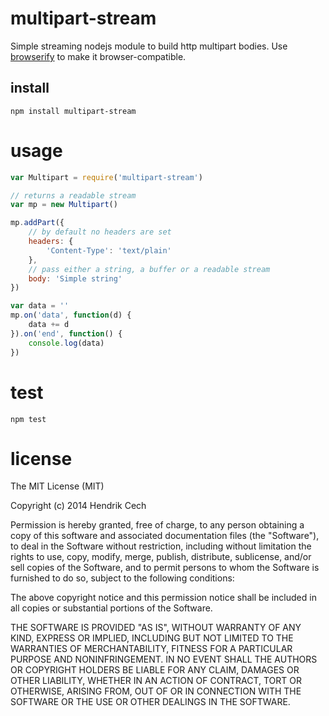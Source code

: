 # multipart-stream
Simple streaming nodejs module to build http multipart bodies. Use [browserify](https://github.com/substack/browserify) to make it browser-compatible.

## install
	npm install multipart-stream

# usage
```javascript
var Multipart = require('multipart-stream')

// returns a readable stream
var mp = new Multipart()

mp.addPart({
	// by default no headers are set
	headers: {
		'Content-Type': 'text/plain'
	},
	// pass either a string, a buffer or a readable stream
	body: 'Simple string'
})

var data = ''
mp.on('data', function(d) {
	data += d
}).on('end', function() {
	console.log(data)
})
```

# test
	npm test

# license
The MIT License (MIT)

Copyright (c) 2014 Hendrik Cech

Permission is hereby granted, free of charge, to any person obtaining a copy
of this software and associated documentation files (the "Software"), to deal
in the Software without restriction, including without limitation the rights
to use, copy, modify, merge, publish, distribute, sublicense, and/or sell
copies of the Software, and to permit persons to whom the Software is
furnished to do so, subject to the following conditions:

The above copyright notice and this permission notice shall be included in all
copies or substantial portions of the Software.

THE SOFTWARE IS PROVIDED "AS IS", WITHOUT WARRANTY OF ANY KIND, EXPRESS OR
IMPLIED, INCLUDING BUT NOT LIMITED TO THE WARRANTIES OF MERCHANTABILITY,
FITNESS FOR A PARTICULAR PURPOSE AND NONINFRINGEMENT. IN NO EVENT SHALL THE
AUTHORS OR COPYRIGHT HOLDERS BE LIABLE FOR ANY CLAIM, DAMAGES OR OTHER
LIABILITY, WHETHER IN AN ACTION OF CONTRACT, TORT OR OTHERWISE, ARISING FROM,
OUT OF OR IN CONNECTION WITH THE SOFTWARE OR THE USE OR OTHER DEALINGS IN THE
SOFTWARE.